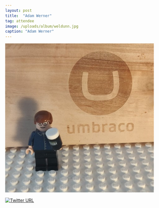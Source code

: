 ```yaml
---
layout: post
title:  "Adam Werner"
tag: attendee
image: /uploads/album/weldunn.jpg
caption: "Adam Werner"
---
```


![](/uploads/album/weldunn.jpg)


[![Twitter URL](https://img.shields.io/twitter/url/https/twitter.com/weldunn.svg?style=social&label=Follow%20%40weldunn)](https://twitter.com/weldunn)